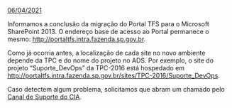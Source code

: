 <u>06/04/2021</u>

Informamos a conclusão da migração do Portal TFS para o Microsoft SharePoint 2013. O endereço base de acesso ao Portal permanece o mesmo: http://portaltfs.intra.fazenda.sp.gov.br.           

Como já ocorria antes, a localização de cada site no novo ambiente depende da TPC e do nome do projeto no ADS. Por exemplo, o site do projeto “Suporte_DevOps” da TPC-2016 está hospedado em http://portaltfs.intra.fazenda.sp.gov.br/sites/TPC-2016/Suporte_DevOps. 

Caso detectem algum problema, solicitamos que abram um chamado pelo [Canal de Suporte do CIA](https://ads.intra.fazenda.sp.gov.br/tfs/ADMIN/Suporte_DevOps).
